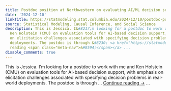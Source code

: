 ```yaml
---
title: Postdoc position at Northwestern on evaluating AI/ML decision support
date: '2024-12-10'
linkTitle: https://statmodeling.stat.columbia.edu/2024/12/10/postdoc-position-at-northwestern-on-evaluating-ai-ml-decision-support/
source: Statistical Modeling, Causal Inference, and Social Science
description: This is Jessica. I&#8217;m looking for a postdoc to work with me and
  Ken Holstein (CMU) on evaluation tools for AI-based decision support, with emphasis
  on elicitation challenges associated with specifying decision problems in real-world
  deployments. The postdoc is through &#8230; <a href="https://statmodeling.stat.columbia.edu/2024/12/10/postdoc-position-at-northwestern-on-evaluating-ai-ml-decision-support/">Continue
  reading <span class="meta-nav">&#8594;</span></a> ...
disable_comments: true
---
```

This is Jessica. I&#8217;m looking for a postdoc to work with me and Ken Holstein (CMU) on evaluation tools for AI-based decision support, with emphasis on elicitation challenges associated with specifying decision problems in real-world deployments. The postdoc is through &#8230; <a href="https://statmodeling.stat.columbia.edu/2024/12/10/postdoc-position-at-northwestern-on-evaluating-ai-ml-decision-support/">Continue reading <span class="meta-nav">&#8594;</span></a> ...